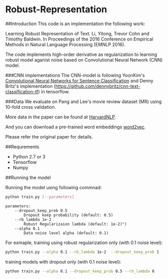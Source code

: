 # Robust-Representation


##Introduction
This code is an implementation the following work:

Learning Robust Representation of Text. Li, Yitong, Trevor Cohn and Timothy Baldwin. In Proceedings of the 2016 Conference on Empirical Methods in Natural Language Processing (EMNLP 2016).

The code implements high-order derivative as regularization to learning robust model aganist noise based on Convolutional Neural Network (CNN) model.

###CNN implementations
The CNN-model is following YoonKim's [Convolutional Neural Networks for Sentence Classification](http://arxiv.org/abs/1408.5882) and Denny Britz's implementation (https://github.com/dennybritz/cnn-text-classification-tf) in tensorflow.

###Data
We evaluate on Pang and Lee's movie review dataset (MR) using 10-fold cross validation.

More data in the paper can be found at [HarvardNLP](https://github.com/harvardnlp/sent-conv-torch/tree/master/data).

And you can download a pre-trained word embeddings [word2vec](https://code.google.com/archive/p/word2vec/).

Please refer the original paper for details.

##Requrements

- Python 2.7 or 3
- Tensorflow
- Numpy

##Running the model

Running the model using following commnad:

```bash
python train.py [--parameters]
```

```
parameters:
	--dropout_keep_prob 0.5
		Dropout keep probability (default: 0.5)
	--rb_lambda 1e-2
		Robust Regularizaion lambda (default: 1e-2)")
	--alpha 0.1
		Data noise level alpha (default: 0.1)

```



For exmaple, training using robust regularization only (with 0.1 noise level):

```bash
python train.py --alpha 0.1 --rb_lambda 1e-2  --dropout_keep_prob 1
```

training models with dropout only (with 0.1 noise level):

```bash
python train.py --alpha 0.1 --dropout_keep_prob 0.5 --rb_lambda 0
```
